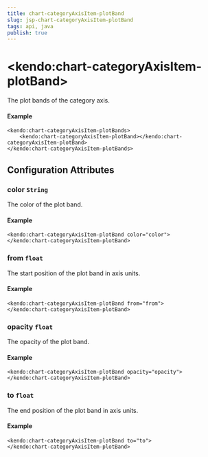 ```yaml
---
title: chart-categoryAxisItem-plotBand
slug: jsp-chart-categoryAxisItem-plotBand
tags: api, java
publish: true
---
```


# \<kendo:chart-categoryAxisItem-plotBand\>

The plot bands of the category axis.

#### Example
    <kendo:chart-categoryAxisItem-plotBands>
        <kendo:chart-categoryAxisItem-plotBand></kendo:chart-categoryAxisItem-plotBand>
    </kendo:chart-categoryAxisItem-plotBands>

## Configuration Attributes

### color `String`

The color of the plot band.

#### Example
    <kendo:chart-categoryAxisItem-plotBand color="color">
    </kendo:chart-categoryAxisItem-plotBand>

### from `float`

The start position of the plot band in axis units.

#### Example
    <kendo:chart-categoryAxisItem-plotBand from="from">
    </kendo:chart-categoryAxisItem-plotBand>

### opacity `float`

The opacity of the plot band.

#### Example
    <kendo:chart-categoryAxisItem-plotBand opacity="opacity">
    </kendo:chart-categoryAxisItem-plotBand>

### to `float`

The end position of the plot band in axis units.

#### Example
    <kendo:chart-categoryAxisItem-plotBand to="to">
    </kendo:chart-categoryAxisItem-plotBand>

